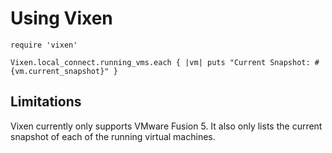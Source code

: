 Using Vixen
===========
```
require 'vixen'

Vixen.local_connect.running_vms.each { |vm| puts "Current Snapshot: #{vm.current_snapshot}" }
```

Limitations
-----------
Vixen currently only supports VMware Fusion 5.
It also only lists the current snapshot of each of the running virtual machines.

